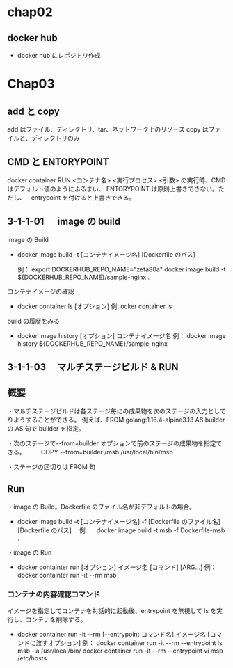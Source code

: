 # chap02

## docker hub

- docker hub にレポジトリ作成

# Chap03

## add と copy

add はファイル、ディレクトリ、tar、ネットワーク上のリソース
copy はファイルと、ディレクトリのみ

## CMD と ENTORYPOINT

docker container RUN <コンテナ名> <実行プロセス> <引数>
の実行時、CMD はデフォルト値のようにふるまい、
ENTORYPOINT は原則上書きできない。ただし、--entrypoint を付けると上書きできる。

## 3-1-1-01 　 image の build

image の Build

- docker image build -t [コンテナイメージ名] [Dockerfile のパス]

  例：
  export DOCKERHUB_REPO_NAME="zeta80a"
  docker image build -t ${DOCKERHUB_REPO_NAME}/sample-nginx .

コンテナイメージの確認

- docker container ls [オプション]
  例:
  ocker container ls

build の履歴をみる

- docker image history [オプション] コンテナイメージ名
  例：
  docker image history ${DOCKERHUB_REPO_NAME}/sample-nginx

## 3-1-1-03 　マルチステージビルド & RUN

## 概要

・マルチステージビルドは各ステージ毎にの成果物を次のステージの入力としてりようすることができる。
例えば、FROM golang:1.16.4-alpine3.13 AS builder
の AS 句で builder を指定。

・次のステージで--from=builder オプションで前のステージの成果物を指定できる。
　　 COPY --from=builder /msb /usr/local/bin/msb

・ステージの区切りは FROM 句

## Run

・image の Build。Dockerfile のファイル名が非デフォルトの場合。

- docker image build -t [コンテナイメージ名] -f [Dockerfile のファイル名] [Dockerfile のパス]
  　例:
  　 docker image build -t msb -f Dockerfile-msb .

・image の Run

- docker containter run [オプション] イメージ名 [コマンド] [ARG...]
  例： docker containter run -it --rm msb

### コンテナの内容確認コマンド

イメージを指定してコンテナを対話的に起動後、entrypoint を無視して ls を実行し、コンテナを削除する。

- docker container run -it --rm [--entrypoint コマンド名] イメージ名 [コマンドに渡すオプション]
  例：
  docker container run -it --rm --entrypoint ls msb -la /usr/local/bin/
  docker container run -it --rm --entrypoint vi msb /etc/hosts
